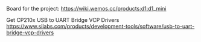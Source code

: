 Board for the project: https://wiki.wemos.cc/products:d1:d1_mini

Get CP210x USB to UART Bridge VCP Drivers
https://www.silabs.com/products/development-tools/software/usb-to-uart-bridge-vcp-drivers
